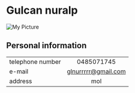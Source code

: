 # Gulcan nuralp

![My Picture](https://raw.githubusercontent.com/gulcan889/hack-my-future/master/tt_thumb.jpg)
<!--table-->
## Personal information

|      |         |
| ------------- |:-------------:| 
| telephone number   | 0485071745 | 
| e-mail | glnurrrrr@gmail.com   |  
| address| mol   |  
